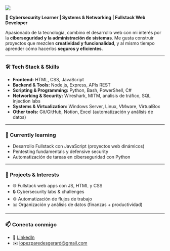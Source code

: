 <img src="https://media.licdn.com/dms/image/v2/D4D16AQHjg2CsSL3w6Q/profile-displaybackgroundimage-shrink_350_1400/B4DZh7AIdTGkAY-/0/1754410289540?e=1761177600&v=beta&t=f_PGnuIwccebrFjai2s_BQeRN7bAVpHJNJsCeNlseO4">


🚀 **Cybersecurity Learner | Systems & Networking | Fullstack Web Developer**  

Apasionado de la tecnología, combino el desarrollo web con mi interés por la **ciberseguridad y la administración de sistemas**. Me gusta construir proyectos que mezclen **creatividad y funcionalidad**, y al mismo tiempo aprender cómo hacerlos **seguros y eficientes**.  

---

### 🛠️ Tech Stack & Skills  
- **Frontend:** HTML, CSS, JavaScript  
- **Backend & Tools:** Node.js, Express, APIs REST  
- **Scripting & Programming:** Python, Bash, PowerShell, C#  
- **Networking & Security:** Wireshark, MITM, análisis de tráfico, SQL injection labs  
- **Systems & Virtualization:** Windows Server, Linux, VMware, VirtualBox  
- **Other tools:** Git/GitHub, Notion, Excel (automatización y análisis de datos)  

---

### 🌱 Currently learning  
- Desarrollo Fullstack con JavaScript (proyectos web dinámicos)  
- Pentesting fundamentals y defensive security  
- Automatización de tareas en ciberseguridad con Python  

---

### 📌 Projects & Interests  
- 🌐 Fullstack web apps con JS, HTML y CSS  
- 🔒 Cybersecurity labs & challenges  
- ⚙️ Automatización de flujos de trabajo  
- 📊 Organización y análisis de datos (finanzas + productividad)  

---

### 📫 Conecta conmigo
- 💼 [LinkedIn](www.linkedin.com/in/gerard-lopez-paredes) 
- ✉️ lopezparedesgerard@gmail.com 
